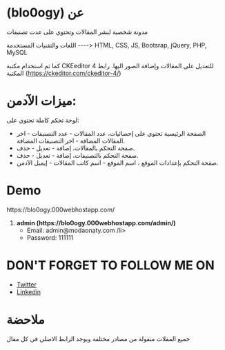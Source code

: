 
# (blo0ogy) عن

مدونة شخصية لنشر المقالات وتحتوي على عدت تصنيفات

اللغات والتقنيات المستخدمة ----> HTML, CSS, JS, Bootsrap, jQuery, PHP, MySQL

كما تم استخدام مكتبة CKEeditor 4 للتعديل على المقالات وإضافة الصور اليها. رابط المكتبة (https://ckeditor.com/ckeditor-4/)

# ميزات الآدمن:
لوحة تحكم كاملة تحتوي على:
- الصفحة الرئيسية تحتوي على إحصائيات، عدد المقالات - عدد التصنيفات - اخر المقالات المضافة - اخر التصنيفات المضافة.
- صفحة التحكم بالمقالات، إضافة - تعديل - حذف.
- صفحة التحكم بالتصنيفات، إضافة - تعديل - حذف.
- صفحة التحكم بإعدادات الموقع ، اسم الموقع - اسم كاتب المقالات - إيميل الآدمن.

# Demo

<p>https://blo0ogy.000webhostapp.com/</p>

<ol>
  <li>
    <strong>admin (https://blo0ogy.000webhostapp.com/admin/)</strong>
      <ul>
          <li>Email: admin@modaonaty.com /li>
          <li>Password: 111111</li>
      </ul>
 </li>
</ol>

# DON'T FORGET TO FOLLOW ME ON

<ul>        
  <li><a href="https://twitter.com/AbbasShDev" target="_blank">Twitter</a></li>
  <li><a href="https://www.linkedin.com/in/abbas-alshaqaq/" target="_blank">Linkedin</a></li>
</ul>

# ملاحضة
جميع المقلات منقولة من مصادر مختلفة ويوجد الرابط الاصلي في كل مقال
